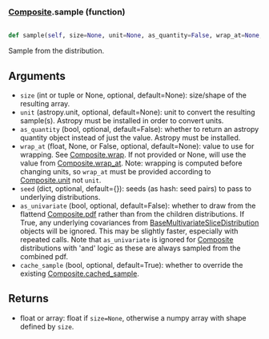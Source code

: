 ### [Composite](Composite.md).sample (function)


```py

def sample(self, size=None, unit=None, as_quantity=False, wrap_at=None, seed={}, as_univariate=False, cache_sample=True)

```



Sample from the distribution.

Arguments
-----------
* `size` (int or tuple or None, optional, default=None): size/shape of the
    resulting array.
* `unit` (astropy.unit, optional, default=None): unit to convert the
    resulting sample(s).  Astropy must be installed in order to convert
    units.
* `as_quantity` (bool, optional, default=False): whether to return an
    astropy quantity object instead of just the value.  Astropy must
    be installed.
* `wrap_at` (float, None, or False, optional, default=None): value to
    use for wrapping.  See [Composite.wrap](Composite.wrap.md).  If not provided or None,
    will use the value from [Composite.wrap_at](Composite.wrap_at.md).  Note: wrapping is
    computed before changing units, so `wrap_at` must be provided
    according to [Composite.unit](Composite.unit.md) not `unit`.
* `seed` (dict, optional, default={}): seeds (as hash: seed pairs) to
    pass to underlying distributions.
* `as_univariate` (bool, optional, default=False): whether to draw from
    the flattend [Composite.pdf](Composite.pdf.md) rather than from the children distributions.
    If True, any underlying covariances from [BaseMultivariateSliceDistribution](BaseMultivariateSliceDistribution.md)
    objects will be ignored.  This may be slightly faster, especially
    with repeated calls.  Note that `as_univariate` is ignored for
    [Composite](Composite.md) distributions with 'and' logic as these are always
    sampled from the combined pdf.
* `cache_sample` (bool, optional, default=True): whether to override the
    existing [Composite.cached_sample](Composite.cached_sample.md).

Returns
---------
* float or array: float if `size=None`, otherwise a numpy array with
    shape defined by `size`.


